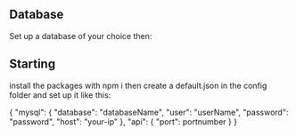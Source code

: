 ## Database

Set up a database of your choice then:

## Starting

install the packages with npm i
then create a default.json in the config folder and set up it like this:

{
"mysql": {
"database": "databaseName",
"user": "userName",
"password": "password",
"host": "your-ip"
},
"api": {
"port": portnumber
}
}

